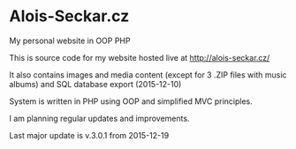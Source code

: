 # Alois-Seckar.cz
My personal website in OOP PHP

This is source code for my website hosted live at http://alois-seckar.cz/

It also contains images and media content (except for 3 .ZIP files with music albums) and SQL database export (2015-12-10)

System is written in PHP using OOP and simplified MVC principles.

I am planning regular updates and improvements.

Last major update is v.3.0.1 from 2015-12-19
